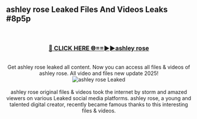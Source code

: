 ## ashley rose Leaked Files And Videos Leaks #8p5p
<br>
<div align="center">
<h3><a href="https://watchclip.my.id/ashley rose" rel="nofollow">🔴 CLICK HERE 🌐==►►ashley rose</a></h3>
<br>
Get ashley rose leaked all content. Now you can access all files & videos of ashley rose. All video and files new update 2025!
<br>
<a href="https://watchclip.my.id/ashley rose" rel="nofollow" data-target="animated-image.originalLink"><img src="https://i.ibb.co.com/WyWwxjT/player-gif2.gif" alt="ashley rose Leaked" style="max-width: 100%; display: inline-block;" data-target="animated-image.originalImage"></a>
<br><br>
ashley rose original files & videos took the internet by storm and amazed viewers on various Leaked social media platforms. ashley rose, a young and talented digital creator, recently became famous thanks to this interesting files & videos.
</div>
<br>